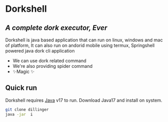 # Dorkshell
## _A complete dork executor, Ever_


Dorkshell is java based application that can run on linux, windows and mac of platform,
It can also run on andorid mobile using termux,
Springshell powered java dork cli application

- We can use dork related command
- We're also providing spider command
- ✨Magic ✨
## Quick run

Dorkshell requires [Java](https://www.oracle.com/java/technologies/javase/jdk17-archive-downloads.html) v17 to run.
Download Java17 and install on system.

```sh
git clone dillinger
java -jar  i

```
